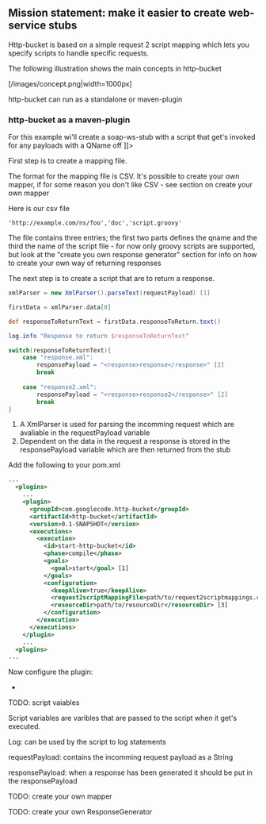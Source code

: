 ## Mission statement: make it easier to create web-service stubs 

Http-bucket is based on a simple request 2 script mapping which lets you specify scripts to handle specific requests. 
 
The following illustration shows the main concepts in http-bucket

[/images/concept.png|width=1000px]

http-bucket can run as a standalone or maven-plugin

### http-bucket as a maven-plugin 

For this example wi'll create a soap-ws-stub with a script that get's invoked for any payloads with a QName off <![CDATA[<doc xmlns:x="http://example.com/ns/foo">]]> 

First step is to create a mapping file. 

The format for the mapping file is CSV. It's possible to create your own mapper, if for some reason you don't like CSV - see section on create your own mapper

Here is our csv file

```csv
'http://example.com/ns/foo','doc','script.groovy'
```

The file contains three entries; the first two parts defines the qname and the third the name of the script file - for now only groovy scripts are supported, but look at the "create you own response generator" section for info on how to create your own way of returning responses

The next step is to create a script that are to return a response.

```groovy
xmlParser = new XmlParser().parseText(requestPayload) [1]

firstData = xmlParser.data[0]	

def responseToReturnText = firstData.responseToReturn.text()

log.info "Response to return $responseToReturnText" 

switch(responseToReturnText){
	case "response.xml": 
		responsePayload = "<response>response</response>" [2] 
		break
	
	case "response2.xml":
		responsePayload = "<response>response2</response>" [2]
		break
}
```
1. A XmlParser is used for parsing the incomming request which are avaliable in the requestPayload variable
2. Dependent on the data in the request a response is stored in the responsePayload variable which are then returned from the stub

Add the following to your pom.xml

```xml
...
  <plugins>
    ...	
    <plugin>
      <groupId>com.googlecode.http-bucket</groupId>
      <artifactId>http-bucket</artifactId>
      <version>0.1-SNAPSHOT</version>
      <executions>
        <execution>
          <id>start-http-bucket</id>
          <phase>compile</phase>
          <goals>
            <goal>start</goal> [1]
          </goals>
          <configuration>
            <keepAlive>true</keepAlive>
            <request2scriptMappingFile>path/to/request2scriptmappings.csv</request2scriptMappingFile> [2]
            <resourceDir>path/to/resourceDir</resourceDir> [3]
          </configuration>
        </execution>
      </executions>
    </plugin>
    ...
  <plugins>
...	
```

Now configure the plugin:

* 

TODO: script vaiables

Script variables are varibles that are passed to the script when it get's executed.

Log: can be used by the script to log statements 

requestPayload: contains the incomming request payload as a String

responsePayload: when a response has been generated it should be put in the responsePayload

TODO: create your own mapper

TODO: create your own ResponseGenerator


